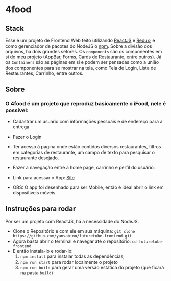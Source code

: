# 4food

## Stack
Esse é um projeto de Frontend Web feito utilizando [ReactJS](https://reactjs.org/) e [Redux](https://redux.js.org/); e como gerenciador de pacotes do NodeJS o [npm](https://www.npmjs.com/).
Sobre a divisão dos arquivos, há dois grandes setores. Os `components` são os componentes em si do meu projeto (AppBar, Forms, Cards de Restaurante, entre outros). Já os `Containers` são as páginas em si e podem ser pensadas como a união dos componentes para se mostrar na tela, como Tela de Login, Lista de Restaurantes, Carrinho, entre outros.

## Sobre

### O 4food é um projeto que reproduz basicamente o iFood, nele é possivel:
- Cadastrar um usuario com informações pessoais e de endereço para a entrega
- Fazer o Login
- Ter acesso à pagina onde estão contidos diversos restaurantes, filtros em categorias de restaurante, um campo de texto para pesquisar o restaurante desejado.
- Fazer a navegação entre a home page, carrinho e perfil do usuário.

- Link para acessar o App: [Site](http://superficial-memory.surge.sh/)
- OBS: O app foi desenhado para ser Mobile, então é ideal abrir o link em dispositiveis móveis.

## Instruções para rodar
Por ser um projeto com ReactJS, há a necessidade do NodeJS. 
- Clone o Repositório e com ele em sua máquina: `git clone https://github.com/yansabino/futuretube-frontend.git`
- Agora basta abrir o terminal e navegar até o repositório: `cd futuretube-frontend`
- E então instala-lo e rodar-lo:
    1. `npm install` para instalar todas as dependências;
    1. `npm run start` para rodar localmente o projeto
    1. `npm run build` para gerar uma versão estática do projeto (que ficará na pasta `build`)
